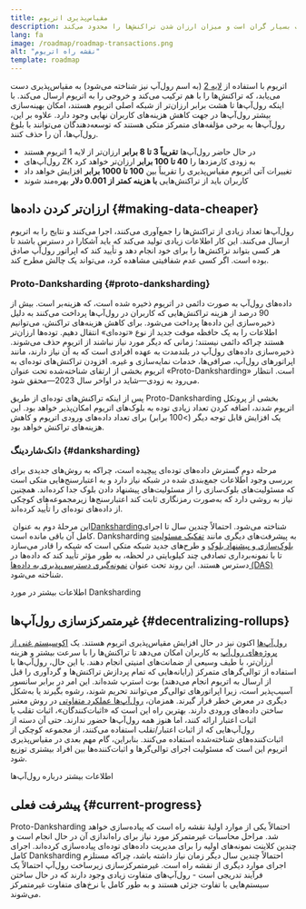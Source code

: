 ```yaml
---
title: مقیاس‌پذیری اتریوم
description: رول‌آپ‌ها تراکنش‌ها را خارج از زنجیره گردآوری می‌کنند و هزینه را برای کاربر کاهش می‌دهند. با این حال، روش فعلی رول‌آپ‌‌ها در استفاده از اطلاعات بسیار گران است و میزان ارزان شدن تراکنش‌ها را محدود می‌کند. Proto-Danksharding مشکل را برطرف خواهد کرد.
lang: fa
image: /roadmap/roadmap-transactions.png
alt: "نقشه‌ راه اتریوم"
template: roadmap
---
```


اتریوم با استفاده از [لایه 2](/layer-2/#rollups) (به اسم رول‌آپ نیز شناخته می‌شود) به مقیاس‌پذیری دست می‌یابد، که تراکنش‌ها را با هم ترکیب می‌کند و خروجی را به اتریوم ارسال می‌کند. با اینکه رول‌آپ‌ها تا هشت برابر ارزان‌تر از شبکه اصلی اتریوم هستند، امکان بهینه‌سازی بیشتر رول‌آپ‌ها در جهت کاهش هزینه‌های کاربران نهایی وجود دارد. علاوه بر این، رول‌آپ‌ها به برخی مؤلفه‌های متمرکز متکی هستند که توسعه‌دهندگان می‌توانند با بلوغ رول‌آپ‌ها، آن را حذف کنند.

<InfoBanner mb={8} title="هزینه‌های تراکنش">
  <ul style={{ marginBottom: 0 }}>
    <li>در حال حاضر رول‌آپ‌ها <strong>تقریباً 3 تا 8 برابر</strong> ارزان‌تر از لایه 1 اتریوم هستند</li>
    <li>رول‌آپ‌های ZK به زودی کارمزدها را <strong>‏40 تا 100 برابر</strong> ارزان‌تر خواهد کرد</li>
    <li>تغییرات آتی اتریوم مقیاس‌پذیری را تقریباً بین <strong>‏100 تا 1000 برابر</strong> افزایش خواهد داد</li>
    <li style={{ marginBottom: 0 }}>کاربران باید از تراکنش‌هایی <strong>با هزینه کمتر از 0.001 دلار</strong> بهره‌مند شوند</li>
  </ul>
</InfoBanner>

## ارزان‌تر کردن داده‌ها {#making-data-cheaper}

رول‌آپ‌ها تعداد زیادی از تراکنش‌ها را جمع‌آوری می‌کنند، اجرا می‌کنند و نتایج را به اتریوم ارسال می‌کنند. این کار اطلاعات زیادی تولید می‌کند که باید آشکارا در دسترس باشند تا هر کسی بتواند تراکنش‌ها را برای خود انجام دهد و تأیید کند که اپراتور ‌رول‌آپ صادق بوده است. اگر کسی عدم شفافیتی مشاهده کرد، می‌تواند یک چالش مطرح کند.

### Proto-Danksharding {#proto-danksharding}

داده‌های رول‌‌آپ به صورت دائمی در اتریوم ذخیره شده است، که هزینه‌بر است. بیش از 90 درصد از هزینه تراکنش‌هایی که کاربران در رول‌آپ‌ها پرداخت می‌کنند به دلیل ذخیره‌سازی این داده‌ها پرداخت می‌شود. برای کاهش هزینه‌های تراکنش، می‌توانیم اطلاعات را به یک حافظه موقت جدید از نوع «توده‌ای» انتقال دهیم. توده‌ها ارزان‌تر هستند چراکه دائمی نیستند؛ زمانی که دیگر مورد نیاز نباشند از اتریوم حذف می‌شوند. ذخیره‌سازی داده‌های رول‌آپ در بلندمدت به عهده افرادی است که به آن نیاز دارند، مانند اپراتورهای رول‌آپ، صرافی‌ها، خدمات نمایه‌سازی و غیره. افزودن تراکنش‌های توده‌ای به اتریوم بخشی از ارتقای شناخته‌شده تحت عنوان «Proto-Danksharding» است. انتظار می‌رود به زودی—شاید در اواخر سال 2023—محقق شود.

پس از اینکه تراکنش‌های توده‌ای از طریق Proto-Danksharding بخشی از پروتکل اتریوم شدند، اضافه کردن تعداد زیادی توده به بلوک‌های اتریوم امکان‌پذیر خواهد بود. این یک افزایش قابل توجه دیگر (>100 برابر) برای تعداد داده‌های ورودی اتریوم و کاهش هزینه‌های تراکنش خواهد بود.

### دانک‌شاردینگ {#danksharding}

مرحله دومِ گسترش داده‌های توده‌ای پیچیده است، چراکه به روش‌های جدیدی برای بررسی وجود اطلاعات جمع‌بندی شده در شبکه نیاز دارد و به اعتبارسنج‌هایی متکی است که مسئولیت‌های بلوک‌سازی را از مسئولیت‌های پیشنهاد دادن بلوک جدا کرده‌اند. همچنین نیاز به روشی دارد که به‌صورت رمزنگاری ثابت کند اعتبارسنج‌ها زیرمجموعه‌های کوچکی از داده‌های توده‌ای را تأیید کرده‌اند.

این مرحلۀ دوم به عنوان [‏Danksharding‏](/roadmap/danksharding/) شناخته می‌شود. احتمالاً چندین سال تا اجرای کامل آن باقی مانده است. Danksharding به پیشرفت‌های دیگری مانند [تفکیک مسئولیت بلوک‌سازی و پیشنهاد بلوک](/roadmap/pbs) و طرح‌های جدید شبکه متکی است که شبکه را قادر می‌سازد تا با نمونه‌برداری تصادفی چند کیلوبایتی در لحظه، به طور مؤثر تأیید کند که داده‌ها در دسترس هستند. این روند تحت عنوان [نمونه‌گیری دسترسی‌پذیری به داده‌ها (DAS)](/developers/docs/data-availability) شناخته می‌شود.

<ButtonLink variant="outline-color" to="/roadmap/danksharding/">اطلاعات بیشتر در مورد Danksharding</ButtonLink>

## غیرمتمرکزسازی رول‌آپ‌ها {#decentralizing-rollups}

[رول‌آپ‌ها](/layer-2) اکنون نیز در حال افزایش مقیاس‌‌پذیری اتریوم هستند. یک [اکوسیستم غنی از پروژه‌های رول‌آپ](https://l2beat.com/scaling/tvl) به کاربران امکان می‌دهد تا تراکنش‌ها را با سرعت بیشتر و هزینه ارزان‌تر، با طیف وسیعی از ضمانت‌های امنیتی انجام دهند. با این حال، رول‌آپ‌ها با استفاده از توالی‌گرهای متمرکز (رایانه‌هایی که تمام پردازش تراکنش‌ها و گردآوری را قبل از ارسال به اتریوم انجام می‌دهند) بوت استرپ شده‌اند. این امر در برابر سانسور آسیب‌پذیر است، زیرا اپراتورهای توالی‌گر می‌توانند تحریم شوند، رشوه بگیرند یا به‌شکل دیگری در معرض خطر قرار گیرند. همزمان، [رول‌آپ‌ها عملکرد متفاوتی](https://l2beat.com) در روش معتبر ساختن داده‌های ورودی دارند. بهترین راه این است که «اثبات‌کنندگان»، اثبات تقلب یا اثبات اعتبار ارائه کنند، اما هنوز همه رول‌آپ‌ها حضور ندارند. حتی آن دسته از رول‌آپ‌هایی که از اثبات اعتبار/تقلب استفاده می‌کنند، از مجموعه کوچکی از اثبات‌کننده‌های شناخته‌شده استفاده می‌کنند. بنابراین، گام مهم بعدی در مقیاس‌پذیری اتریوم این است که مسئولیت اجرای توالی‌گرها و اثبات‌کننده‌ها بین افراد بیشتری توزیع شود.

<ButtonLink variant="outline-color" to="/developers/docs/scaling/">اطلاعات بیشتر درباره رول‌آپ‌ها</ButtonLink>

## پیشرفت فعلی {#current-progress}

Proto-Danksharding احتمالاً یکی از موارد اولیۀ نقشه راه است که پیاده‌سازی خواهد شد. مراحل محاسبات غیرمتمرکز مورد نیاز برای راه‌اندازی آن در حال انجام است و چندین کلاینت نمونه‌های اولیه را برای مدیریت داده‌های توده‌ای پیاده‌سازی کرده‌اند. اجرای کامل Danksharding احتمالاً چندین سال دیگر زمان نیاز داشته باشد، چراکه مستلزم اجرای موارد دیگری از نقشه راه است. غیرمتمرکزسازی زیرساخت رول‌آپ احتمالاً یک فرآیند تدریجی است - رول‌آپ‌های متفاوت زیادی وجود دارند که در حال ساختن سیستم‌هایی با تفاوت جزئی هستند و به طور کامل با نرخ‌های متفاوت غیرمتمرکز می‌شوند.
